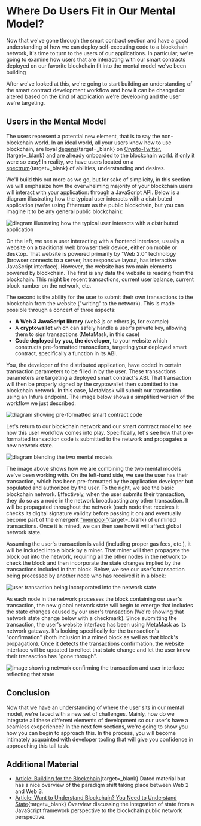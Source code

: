   # Where Do Users Fit in Our Mental Model?

  Now that we've gone through the smart contract section and have a good understanding of how we can deploy self-executing code to a blockchain network, it's time to turn to the users of our applications. In particular, we're going to examine how users that are interacting with our smart contracts deployed on our favorite blockchain fit into the mental model we've been building

 After we've looked at this, we're going to start building an understanding of the smart contract development workflow and how it can be changed or altered based on the kind of application we're developing and the user we're targeting.

 Users in the Mental Model
-------------------------

 The users represent a potential new element, that is to say the non-blockchain world. In an ideal world, all your users know how to use blockchain, are loyal [degens](https://www.coingecko.com/en/glossary/degen){target=_blank} on [Crypto-Twitter,](https://www.forbes.com/sites/haileylennon/2021/03/16/are-cryptocurrency-and-twitter-mutually-exclusive/?sh=7a340478614b){target=_blank} and are already onboarded to the blockchain world. if only it were so easy! In reality, we have users located on a [spectrum](https://twitter.com/CupOJoseph/status/1413334858143834114  ){target=_blank} of abilities, understanding and desires.

 We'll build this out more as we go, but for sake of simplicity, in this section we will emphasize how the overwhelming majority of your blockchain users will interact with your application: through a JavaScript API. Below is a diagram illustrating how the typical user interacts with a distributed application (we're using Ethereum as the public blockchain, but you can imagine it to be any general public blockchain):

 ![diagram illustrating how the typical user interacts with a distributed application](../../../img/S04/users-in-mm-1.png)

 On the left, we see a user interacting with a frontend interface, usually a website on a traditional web browser their device, either on mobile or desktop. That website is powered primarily by "Web 2.0" technology (browser connects to a server, has responsive layout, has interactive JavaScript interface). However, the website has two main elements powered by blockchain. The first is any data the website is reading from the blockchain. This might be recent transactions, current user balance, current block number on the network, etc.

 The second is the ability for the user to submit their own transactions to the blockchain from the website ("writing" to the network). This is made possible through a concert of three aspects: 
* **A Web 3 JavaScript library** (web3.js or ethers.js, for example)
* A **cryptowallet** which can safely handle a user's private key, allowing them to sign transactions (MetaMask, in this case)
* **Code deployed by you, the developer,** to your website which constructs pre-formatted transactions, targeting your deployed smart contract, specifically a function in its ABI.

 You, the developer of the distributed application, have coded in certain transaction parameters to be filled in by the user. These transactions parameters are targeting a deployed smart contract's ABI. That transaction will then be properly signed by the cryptowallet then submitted to the blockchain network. In this case, MetaMask will submit our transaction using an Infura endpoint. The image below shows a simplified version of the workflow we just described:

 ![diagram showing pre-formatted smart contract code](../../../img/S04/users-in-mm-2.png)

 Let's return to our blockchain network and our smart contract model to see how this user workflow comes into play. Specifically, let's see how that pre-formatted transaction code is submitted to the network and propagates a new network state.

 ![diagram blending the two mental models](../../../img/S04/users-in-mm-3.png)

 The image above shows how we are combining the two mental models we've been working with. On the left-hand side, we see the user has their transaction, which has been pre-formatted by the application developer but populated and authorized by the user. To the right, we see the basic blockchain network. Effectively, when the user submits their transaction, they do so as a node in the network broadcasting any other transaction. It will be propagated throughout the network (each node that receives it checks its digital signature validity before passing it on) and eventually become part of the emergent ["mempool"](https://academy.binance.com/en/glossary/mempool){target=_blank} of unmined transactions. Once it is mined, we can then see how it will affect global network state.

 Assuming the user's transaction is valid (including proper gas fees, etc.), it will be included into a block by a miner. That miner will then propagate the block out into the network, requiring all the other nodes in the network to check the block and then incorporate the state changes implied by the transactions included in that block. Below, we see our user's transaction being processed by another node who has received it in a block:

 ![user transaction being incorporated into the network state](../../../img/S04/users-in-mm-4.png)

 As each node in the network processes the block containing our user's transaction, the new global network state will begin to emerge that includes the state changes caused by our user's transaction (We're showing that network state change below with a checkmark). Since submitting the transaction, the user's website interface has been using MetaMask as its network gateway. It's looking specifically for the transaction's "confirmation" (both inclusion in a mined block as well as that block's propagation). Once it detects the transactions confirmation, the website interface will be updated to reflect that state change and let the user know their transaction has "gone through".

 ![image showing network confirming the transaction and user interface reflecting that state](../../../img/S04/users-in-mm-5.png)

 Conclusion
----------

 Now that we have an understanding of where the user sits in our mental model, we're faced with a new set of challenges. Mainly, how do we integrate all these different elements of development so our user's have a seamless exeperience? In the next few sections, we're going to show you how you can begin to approach this. In the process, you will become intimately acquainted with developer tooling that will give you confidence in approaching this tall task.

 Additional Material
-------------------

 - [Article: Building for the Blockchain](https://blog.ycombinator.com/building-for-the-blockchain/){target=_blank} Dated material but has a nice overview of the paradigm shift taking place between Web 2 and Web 3.
 - [Article: Want to Understand Blockchain? You Need to Understand State](https://consensys.net/blog/blockchain-explained/want-to-really-understand-blockchain-you-need-to-understand-state/){target=_blank} Overview discussing the integration of state from a JavaScript framework perspective to the blockchain public network perspective.
 

